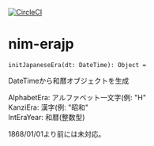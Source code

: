 [![CircleCI](https://circleci.com/gh/mkanenobu/nim-erajp/tree/master.svg?style=svg)](https://circleci.com/gh/mkanenobu/nim-erajp/tree/master)  

# nim-erajp

```
initJapaneseEra(dt: DateTime): Object =
```

DateTimeから和暦オブジェクトを生成

AlphabetEra: アルファベット一文字(例: "H"  
KanziEra: 漢字(例: "昭和"  
IntEraYear: 和暦(整数型)  

1868/01/01より前には未対応。
